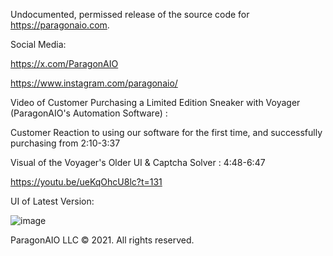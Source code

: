 Undocumented, permissed release of the source code for https://paragonaio.com.

Social Media:

https://x.com/ParagonAIO 

https://www.instagram.com/paragonaio/


Video of Customer Purchasing a Limited Edition Sneaker with Voyager (ParagonAIO's Automation Software) :

Customer Reaction to using our software for the first time, and successfully purchasing from 2:10-3:37 

Visual of the Voyager's Older UI & Captcha Solver : 4:48-6:47

https://youtu.be/ueKqOhcU8lc?t=131

UI of Latest Version:

![image](https://github.com/user-attachments/assets/5f518521-8923-4084-96df-1ef174056bbc)


ParagonAIO LLC © 2021. All rights reserved.

